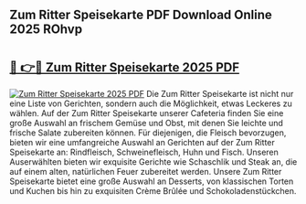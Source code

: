 ## Zum Ritter Speisekarte PDF Download Online 2025 ROhvp

# <h2><a href="http://gc9wo6.nevu.top/?p=Zum+Ritter+Speisekarte">🔗 👉🔴 Zum Ritter Speisekarte 2025 PDF</a></h2>

[![Zum Ritter Speisekarte 2025 PDF](https://i.imgur.com/dBaPXMq.png)](http://gc9wo6.nevu.top/?p=Zum+Ritter+Speisekarte)
Die Zum Ritter Speisekarte ist nicht nur eine Liste von Gerichten, sondern auch die Möglichkeit, etwas Leckeres zu wählen. Auf der Zum Ritter Speisekarte unserer Cafeteria finden Sie eine große Auswahl an frischem Gemüse und Obst, mit denen Sie leichte und frische Salate zubereiten können. Für diejenigen, die Fleisch bevorzugen, bieten wir eine umfangreiche Auswahl an Gerichten auf der Zum Ritter Speisekarte an: Rindfleisch, Schweinefleisch, Huhn und Fisch. Unseren Auserwählten bieten wir exquisite Gerichte wie Schaschlik und Steak an, die auf einem alten, natürlichen Feuer zubereitet werden. Unsere Zum Ritter Speisekarte bietet eine große Auswahl an Desserts, von klassischen Torten und Kuchen bis hin zu exquisiten Crème Brûlée und Schokoladenstückchen.
